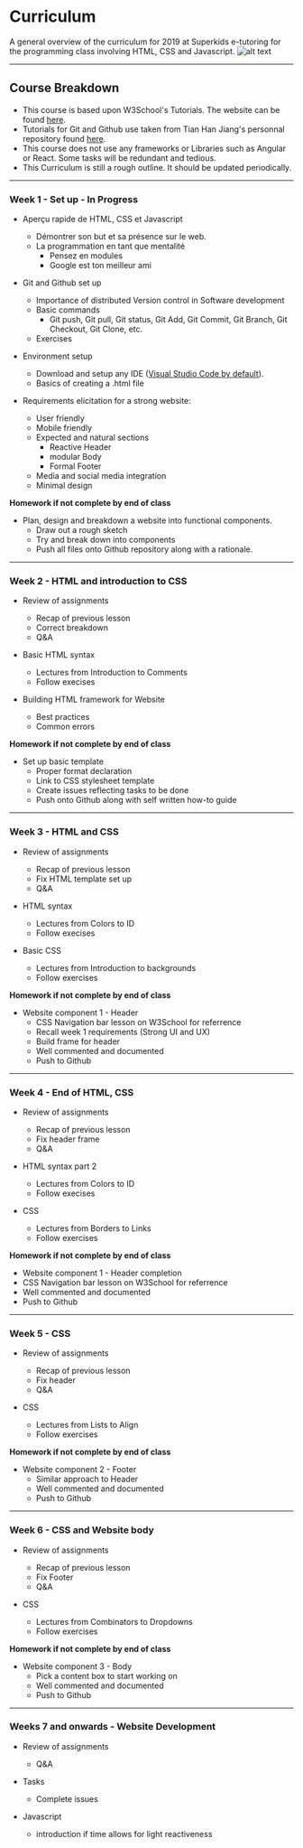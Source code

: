 # Curriculum

A general overview of the curriculum for 2019 at Superkids e-tutoring for the programming class involving HTML, CSS and Javascript.
![alt text](https://www.audero.it/blog/wp-content/uploads/2014/09/front-end-stack.png "Symbols")

---

## Course Breakdown

* This course is based upon W3School's Tutorials. The website can be found [here](https://www.w3schools.com/html/default.asp).
* Tutorials for Git and Github use taken from Tian Han Jiang's personnal repository found [here](https://github.com/mcgill-ecse211-w19/Team19/wiki/How-to-guides).
* This course does not use any frameworks or Libraries such as Angular or React. Some tasks will be redundant and tedious.
* This Curriculum is still a rough outline. It should be updated periodically.

---

### Week 1 - Set up - In Progress


* Aperçu rapide de HTML, CSS et Javascript
  * Démontrer son but et sa présence sur le web.
  * La programmation en tant que mentalité
    * Pensez en modules
    * Google est ton meilleur ami
  
* Git and Github set up
  *  Importance of distributed Version control in Software development
  * Basic commands
    * Git push, Git pull, Git status, Git Add, Git Commit, Git Branch, Git Checkout, Git Clone, etc.
  * Exercises
  
* Environment setup
  * Download and setup any IDE ([Visual Studio Code by default](https://code.visualstudio.com/Download)).
  * Basics of creating a .html file

* Requirements elicitation for a strong website:
  * User friendly
  * Mobile friendly
  * Expected and natural sections
    * Reactive Header
    * modular Body 
    * Formal Footer
  * Media and social media integration
  * Minimal design
  
**Homework if not complete by end of class**
* Plan, design and breakdown a website into functional components.
  * Draw out a rough sketch
  * Try and break down into components
  * Push all files onto Github repository along with a rationale.

---

### Week 2 - HTML and introduction to CSS

* Review of assignments
  * Recap of previous lesson
  * Correct breakdown
  * Q&A
  
* Basic HTML syntax
  * Lectures from Introduction to Comments
  * Follow execises
  
* Building HTML framework for Website
  * Best practices
  * Common errors

**Homework if not complete by end of class**
* Set up basic template
  * Proper format declaration
  * Link to CSS stylesheet template
  * Create issues reflecting tasks to be done
  * Push onto Github along with self written how-to guide

---

### Week 3 - HTML and CSS

* Review of assignments
  * Recap of previous lesson
  * Fix HTML template set up
  * Q&A

* HTML syntax
  * Lectures from Colors to ID
  * Follow execises
  
* Basic CSS
  * Lectures from Introduction to backgrounds
  * Follow exercises
  
**Homework if not complete by end of class**
* Website component 1 - Header
  * CSS Navigation bar lesson on W3School for referrence
  * Recall week 1 requirements (Strong UI and UX)
  * Build frame for header
  * Well commented and documented
  * Push to Github

---

### Week 4 - End of HTML, CSS

* Review of assignments
  * Recap of previous lesson
  * Fix header frame
  * Q&A
    
* HTML syntax part 2
  * Lectures from Colors to ID
  * Follow execises
  
* CSS
  * Lectures from Borders to Links
  * Follow exercises

**Homework if not complete by end of class**
* Website component 1 - Header completion
* CSS Navigation bar lesson on W3School for referrence
* Well commented and documented
* Push to Github

---

### Week 5 - CSS

* Review of assignments
  * Recap of previous lesson
  * Fix header
  * Q&A
  
* CSS
  * Lectures from Lists to Align
  * Follow exercises
  
**Homework if not complete by end of class**
* Website component 2 - Footer
  * Similar approach to Header
  * Well commented and documented
  * Push to Github
  
---

### Week 6 - CSS and Website body

* Review of assignments
  * Recap of previous lesson
  * Fix Footer
  * Q&A
  
* CSS
  * Lectures from Combinators to Dropdowns
  * Follow exercises
  
**Homework if not complete by end of class**
* Website component 3 - Body
  * Pick a content box to start working on
  * Well commented and documented
  * Push to Github

---

### Weeks 7 and onwards - Website Development

* Review of assignments
  * Q&A
  
* Tasks
  * Complete issues

* Javascript
  * introduction if time allows for light reactiveness
